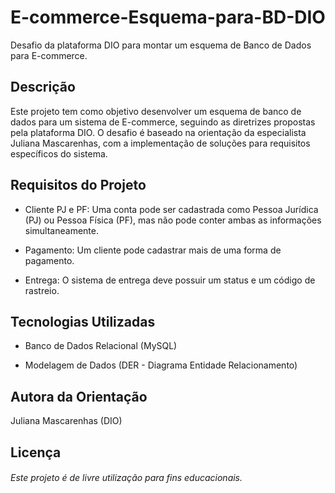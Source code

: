 # E-commerce-Esquema-para-BD-DIO

Desafio da plataforma DIO para montar um esquema de Banco de Dados para E-commerce.

## Descrição

Este projeto tem como objetivo desenvolver um esquema de banco de dados para um sistema de E-commerce, seguindo as diretrizes propostas pela plataforma DIO. O desafio é baseado na orientação da especialista Juliana Mascarenhas, com a implementação de soluções para requisitos específicos do sistema.

## Requisitos do Projeto

* Cliente PJ e PF: Uma conta pode ser cadastrada como Pessoa Jurídica (PJ) ou Pessoa Física (PF), mas não pode conter ambas as informações simultaneamente.

* Pagamento: Um cliente pode cadastrar mais de uma forma de pagamento.

* Entrega: O sistema de entrega deve possuir um status e um código de rastreio.

## Tecnologias Utilizadas

* Banco de Dados Relacional (MySQL)

* Modelagem de Dados (DER - Diagrama Entidade Relacionamento)

## Autora da Orientação

Juliana Mascarenhas (DIO)

## Licença

###### Este projeto é de livre utilização para fins educacionais.
